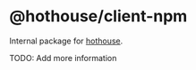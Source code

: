 # @hothouse/client-npm

Internal package for [hothouse](https://github.com/Leko/hothouse).

TODO: Add more information

